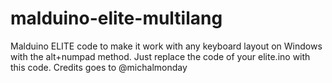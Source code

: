 # malduino-elite-multilang
Malduino ELITE code to make it work with any keyboard layout on Windows with the alt+numpad method. Just replace the code of your elite.ino with this code. Credits goes to @michalmonday
